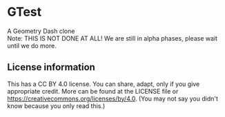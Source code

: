 # GTest
A Geometry Dash clone<br>
Note: THIS IS NOT DONE AT ALL! We are still in alpha phases, please wait until we do more.
## License information
This has a CC BY 4.0 license. You can share, adapt, only if you give appropriate credit. More can be found at the LICENSE file or https://creativecommons.org/licenses/by/4.0. (You may not say you didn't know because you only read this.)